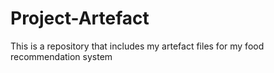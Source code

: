 # Project-Artefact
This is a repository that includes my artefact files for my food recommendation system 
